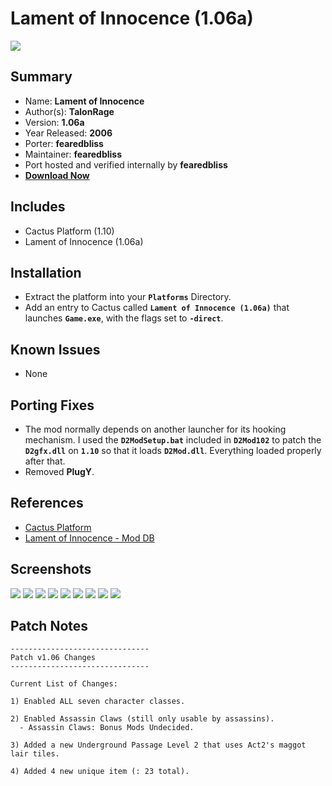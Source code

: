 # Lament of Innocence (1.06a)

![](https://xyinn.org/diablo/platforms/platinum/Lament_of_Innocence_1.06a/screenshots/Screenshot001.jpg)

## Summary

- Name: **Lament of Innocence**
- Author(s): **TalonRage**
- Version: **1.06a**
- Year Released: **2006**
- Porter: **fearedbliss**
- Maintainer: **fearedbliss**
- Port hosted and verified internally by **fearedbliss**
- [**Download Now**](https://xyinn.org/diablo/platforms/platinum/Lament_of_Innocence_1.06a/)

## Includes

- Cactus Platform (1.10)
- Lament of Innocence (1.06a)

## Installation

- Extract the platform into your **`Platforms`** Directory.
- Add an entry to Cactus called **`Lament of Innocence (1.06a)`** that launches
  **`Game.exe`**, with the flags set to **`-direct`**.

## Known Issues

- None

## Porting Fixes

- The mod normally depends on another launcher for its hooking mechanism. I used
  the **`D2ModSetup.bat`** included in **`D2Mod102`** to patch the
  **`D2gfx.dll`** on **`1.10`** so that it loads **`D2Mod.dll`**. Everything
  loaded properly after that.
- Removed **PlugY**.

## References

- [Cactus Platform](https://github.com/fearedbliss/Cactus)
- [Lament of Innocence - Mod DB](https://www.moddb.com/games/diablo-2-lod/addons/d2se-lament-of-innocence-v106a-sfx)

## Screenshots

![](https://xyinn.org/diablo/platforms/platinum/Lament_of_Innocence_1.06a/screenshots/Screenshot002.jpg)
![](https://xyinn.org/diablo/platforms/platinum/Lament_of_Innocence_1.06a/screenshots/Screenshot003.jpg)
![](https://xyinn.org/diablo/platforms/platinum/Lament_of_Innocence_1.06a/screenshots/Screenshot004.jpg)
![](https://xyinn.org/diablo/platforms/platinum/Lament_of_Innocence_1.06a/screenshots/Screenshot005.jpg)
![](https://xyinn.org/diablo/platforms/platinum/Lament_of_Innocence_1.06a/screenshots/Screenshot006.jpg)
![](https://xyinn.org/diablo/platforms/platinum/Lament_of_Innocence_1.06a/screenshots/Screenshot007.jpg)
![](https://xyinn.org/diablo/platforms/platinum/Lament_of_Innocence_1.06a/screenshots/Screenshot008.jpg)
![](https://xyinn.org/diablo/platforms/platinum/Lament_of_Innocence_1.06a/screenshots/Screenshot009.jpg)
![](https://xyinn.org/diablo/platforms/platinum/Lament_of_Innocence_1.06a/screenshots/Screenshot010.jpg)

## Patch Notes

```
-------------------------------
Patch v1.06 Changes
-------------------------------

Current List of Changes:

1) Enabled ALL seven character classes.

2) Enabled Assassin Claws (still only usable by assassins).
  - Assassin Claws: Bonus Mods Undecided.

3) Added a new Underground Passage Level 2 that uses Act2's maggot lair tiles.

4) Added 4 new unique item (: 23 total).
```